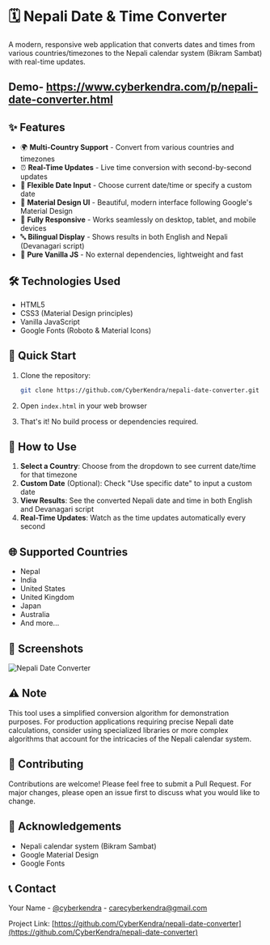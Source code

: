 # 🗓️ Nepali Date & Time Converter

A modern, responsive web application that converts dates and times from various countries/timezones to the Nepali calendar system (Bikram Sambat) with real-time updates.

## Demo- https://www.cyberkendra.com/p/nepali-date-converter.html

## ✨ Features

- 🌍 **Multi-Country Support** - Convert from various countries and timezones
- ⏰ **Real-Time Updates** - Live time conversion with second-by-second updates
- 📅 **Flexible Date Input** - Choose current date/time or specify a custom date
- 🎨 **Material Design UI** - Beautiful, modern interface following Google's Material Design
- 📱 **Fully Responsive** - Works seamlessly on desktop, tablet, and mobile devices
- 🔤 **Bilingual Display** - Shows results in both English and Nepali (Devanagari script)
- 🚀 **Pure Vanilla JS** - No external dependencies, lightweight and fast

## 🛠️ Technologies Used

- HTML5
- CSS3 (Material Design principles)
- Vanilla JavaScript
- Google Fonts (Roboto & Material Icons)

## 🚀 Quick Start

1. Clone the repository:
   ```bash
   git clone https://github.com/CyberKendra/nepali-date-converter.git
   ```

2. Open `index.html` in your web browser

3. That's it! No build process or dependencies required.

## 📖 How to Use

1. **Select a Country**: Choose from the dropdown to see current date/time for that timezone
2. **Custom Date** (Optional): Check "Use specific date" to input a custom date
3. **View Results**: See the converted Nepali date and time in both English and Devanagari script
4. **Real-Time Updates**: Watch as the time updates automatically every second

## 🌐 Supported Countries

- Nepal
- India
- United States
- United Kingdom
- Japan
- Australia
- And more...

## 📱 Screenshots

![Nepali Date Converter](https://blogger.googleusercontent.com/img/b/R29vZ2xl/AVvXsEg67OsKFBk_ixACOkzNHHOouYYqo567Rwh0wD0QhckPi4Ldvtk7az1U_7uLKvUbrxx5psKjOhBCZRA1wVDJwHySjYvt8IZ1c14Qlmz78i_i5OKJtgCF7p-v-f7snFGmZS-gBeSCo7Kvo0DTC57CvjQbO_-LqpE50XpSICXfxnMi0bl534uujhj1rW3Nyko/s1600/nepali-date-converter.jpeg)

## ⚠️ Note

This tool uses a simplified conversion algorithm for demonstration purposes. For production applications requiring precise Nepali date calculations, consider using specialized libraries or more complex algorithms that account for the intricacies of the Nepali calendar system.

## 🤝 Contributing

Contributions are welcome! Please feel free to submit a Pull Request. For major changes, please open an issue first to discuss what you would like to change.


## 🙏 Acknowledgements

- Nepali calendar system (Bikram Sambat)
- Google Material Design
- Google Fonts

## 📞 Contact

Your Name - [@cyberkendra](https://twitter.com/cyberkendra) - carecyberkendra@gmail.com

Project Link: [https://github.com/CyberKendra/nepali-date-converter](https://github.com/CyberKendra/nepali-date-converter)
